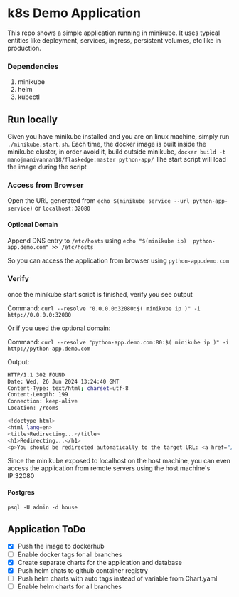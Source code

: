 # k8s Demo Application

This repo shows a simple application running in minikube. It uses typical entities like deployment, services, ingress, persistent volumes, etc like in production.

### Dependencies
1. minikube
2. helm
3. kubectl

## Run locally

Given you have minikube installed and you are on linux machine, simply run `./minikube.start.sh`. Each time, the docker image is built inside the minikube cluster, in order avoid it, build outside minikube,
`docker build -t manojmanivannan18/flaskedge:master python-app/`
The start script will load the image during the script


### Access from Browser

Open the URL generated from `echo $(minikube service --url python-app-service)` or `localhost:32080`

#### Optional Domain
Append DNS entry to `/etc/hosts` using `echo "$(minikube ip)  python-app.demo.com" >> /etc/hosts`

So you can access the application from browser using `python-app.demo.com`

### Verify

once the minikube start script is finished, verify you see output

Command: `curl --resolve "0.0.0.0:32080:$( minikube ip )" -i http://0.0.0.0:32080`

Or if you used the optional domain:

Command: `curl --resolve "python-app.demo.com:80:$( minikube ip )" -i http://python-app.demo.com`

Output: 
```bash
HTTP/1.1 302 FOUND
Date: Wed, 26 Jun 2024 13:24:40 GMT
Content-Type: text/html; charset=utf-8
Content-Length: 199
Connection: keep-alive
Location: /rooms

<!doctype html>
<html lang=en>
<title>Redirecting...</title>
<h1>Redirecting...</h1>
<p>You should be redirected automatically to the target URL: <a href="/rooms">/rooms</a>. If not, click the link.
```

Since the minikube exposed to localhost on the host machine, you can even access the application from remote servers using the host machine's IP:32080

#### Postgres
`psql -U admin -d house`

## Application ToDo
- [x] Push the image to dockerhub
- [ ] Enable docker tags for all branches
- [x] Create separate charts for the application and database
- [x] Push helm chats to github container registry
- [ ] Push helm charts with auto tags instead of variable from Chart.yaml
- [ ] Enable helm charts for all branches